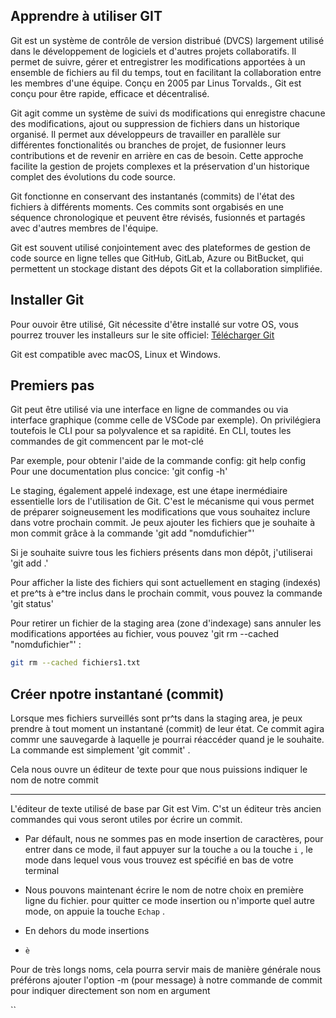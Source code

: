 ## Apprendre à utiliser GIT

Git est un système de contrôle de version distribué (DVCS) largement utilisé dans le développement de logiciels et d'autres projets collaboratifs. Il permet de suivre, gérer et entregistrer les modifications apportées à un ensemble de fichiers au fil du temps, tout en facilitant la collaboration entre les membres d'une équipe. Conçu en 2005 par Linus Torvalds., Git est conçu pour être rapide, efficace et décentralisé.

Git agit comme un système de suivi ds modifications qui enregistre chacune des modifications, ajout ou suppression de fichiers dans un historique organisé. Il permet aux développeurs de travailler en parallèle sur différentes fonctionalités ou branches de projet, de fusionner leurs contributions et de revenir en arrière en cas de besoin. Cette approche facilite la gestion de projets complexes et la préservation d'un historique complet des évolutions du code source.

Git fonctionne en conservant des instantanés (commits) de l'état des fichiers à différents moments. Ces commits sont orgabisés en une séquence chronologique et peuvent être révisés, fusionnés et partagés avec d'autres membres de l'équipe.

Git est souvent utilisé conjointement avec des plateformes de gestion de code source en ligne telles que GitHub, GitLab, Azure ou BitBucket, qui permettent un stockage distant des dépots Git et la collaboration simplifiée.

## Installer Git

Pour ouvoir être utilisé, Git nécessite d'être installé sur votre OS, vous pourrez trouver les installeurs sur le site officiel:
[Télécharger Git](https://git-scm.com/downloads)

Git est compatible avec macOS, Linux et Windows.

## Premiers pas

Git peut être utilisé via une interface en ligne de commandes ou via interface graphique (comme celle de VSCode par exemple). On privilégiera toutefois le CLI pour sa polyvalence et sa rapidité.
En CLI, toutes les commandes de git commencent par le mot-clé



















Par exemple, pour obtenir l'aide de la commande config: git help config
Pour une documentation plus concice: 'git config -h'

















Le staging, également appelé indexage, est une étape inermédiaire essentielle lors de l'utilisation de Git. C'est le mécanisme qui vous permet de préparer soigneusement les modifications que vous souhaitez inclure  dans votre prochain  commit.
Je peux ajouter les fichiers que je souhaite à mon commit grâce à la commande 'git add "nomdufichier"'

Si je souhaite suivre tous les fichiers présents dans mon dépôt, j'utiliserai 'git add .'

Pour afficher la liste des fichiers qui sont actuellement en staging (indexés) et pre^ts à e^tre inclus dans le prochain commit, vous pouvez la commande 'git status'

Pour retirer un fichier de la staging area (zone d'indexage) sans annuler les modifications apportées au fichier, vous pouvez 'git rm --cached "nomdufichier"' :

```bash
git rm --cached fichiers1.txt
```

## Créer npotre instantané (commit)

Lorsque mes fichiers surveillés sont pr^ts dans la staging area, je peux prendre à tout moment un instantané (commit) de leur état. Ce commit agira commr une sauvegarde à laquelle  je pourrai réaccéder quand je le souhaite. La commande est simplement 'git commit' .

Cela nous ouvre un éditeur de texte pour que nous puissions indiquer le nom de notre commit

---
L'éditeur de texte utilisé de base par Git est Vim. C'st un éditeur très ancien  commandes qui vous seront utiles por écrire un commit.

- Par défault, nous ne sommes pas en mode insertion de caractères, pour entrer dans ce mode, il faut appuyer sur la touche `a` ou la touche `i` , le mode dans lequel vous vous trouvez est spécifié en bas de votre terminal
- Nous pouvons maintenant écrire le nom de notre choix  en première ligne du fichier. pour quitter ce mode insertion ou n'importe quel autre mode, on appuie la touche `Echap` .
- En dehors du mode insertions

- `è`



Pour de très longs noms, cela pourra servir mais de manière générale nous préférons ajouter l'option -m (pour message) à notre commande de commit pour indiquer directement son nom en argument

`` 
